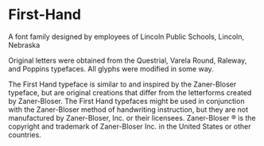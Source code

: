 # First-Hand
A font family designed by employees of Lincoln Public Schools, Lincoln, Nebraska

Original letters were obtained from the Questrial, Varela Round, Raleway, and Poppins typefaces. All glyphs were modified in some way. 

The First Hand typeface is similar to and inspired by the Zaner-Bloser typeface, but are original creations that differ from the letterforms created by Zaner-Bloser. The First Hand typefaces might be used in conjunction with the Zaner-Bloser method of handwriting instruction, but they are not manufactured by Zaner-Bloser, Inc. or their licensees. Zaner-Bloser ® is the copyright and trademark of Zaner-Bloser Inc. in the United States or other countries.
